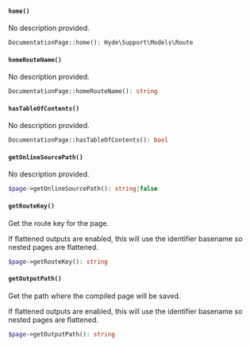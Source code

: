 <section id="documentation-page-methods">

<!-- Start generated docs for Hyde\Pages\DocumentationPage -->
<!-- Generated by HydePHP DocGen script at 2023-03-10 20:56:21 in 0.38ms -->

#### `home()`

No description provided.

```php
DocumentationPage::home(): Hyde\Support\Models\Route
```

#### `homeRouteName()`

No description provided.

```php
DocumentationPage::homeRouteName(): string
```

#### `hasTableOfContents()`

No description provided.

```php
DocumentationPage::hasTableOfContents(): bool
```

#### `getOnlineSourcePath()`

No description provided.

```php
$page->getOnlineSourcePath(): string|false
```

#### `getRouteKey()`

Get the route key for the page.

If flattened outputs are enabled, this will use the identifier basename so nested pages are flattened.

```php
$page->getRouteKey(): string
```

#### `getOutputPath()`

Get the path where the compiled page will be saved.

If flattened outputs are enabled, this will use the identifier basename so nested pages are flattened.

```php
$page->getOutputPath(): string
```

<!-- End generated docs for Hyde\Pages\DocumentationPage -->

</section>
